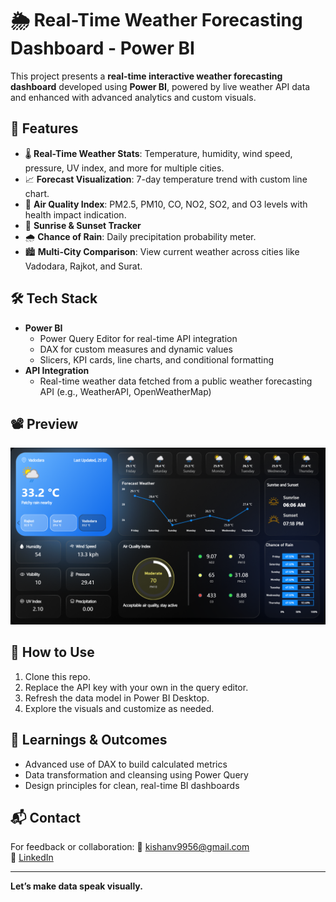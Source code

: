 # 🌦️ Real-Time Weather Forecasting Dashboard - Power BI

This project presents a **real-time interactive weather forecasting dashboard** developed using **Power BI**, powered by live weather API data and enhanced with advanced analytics and custom visuals.

## 📌 Features

- 🌡️ **Real-Time Weather Stats**: Temperature, humidity, wind speed, pressure, UV index, and more for multiple cities.
- 📈 **Forecast Visualization**: 7-day temperature trend with custom line chart.
- 🧪 **Air Quality Index**: PM2.5, PM10, CO, NO2, SO2, and O3 levels with health impact indication.
- 🌄 **Sunrise & Sunset Tracker**
- 🌧️ **Chance of Rain**: Daily precipitation probability meter.
- 🏙️ **Multi-City Comparison**: View current weather across cities like Vadodara, Rajkot, and Surat.

## 🛠️ Tech Stack

- **Power BI**
  - Power Query Editor for real-time API integration
  - DAX for custom measures and dynamic values
  - Slicers, KPI cards, line charts, and conditional formatting
- **API Integration**
  - Real-time weather data fetched from a public weather forecasting API (e.g., WeatherAPI, OpenWeatherMap)
  
## 📽️ Preview

![Dashboard Screenshot](https://github.com/kishanmvyas/Real-time-Weather-Forecasting-Dashboard/blob/main/Weather%20Forecasting%20Dashboard.png)

## 🚀 How to Use

1. Clone this repo.
2. Replace the API key with your own in the query editor.
3. Refresh the data model in Power BI Desktop.
4. Explore the visuals and customize as needed.

## 📄 Learnings & Outcomes

- Advanced use of DAX to build calculated metrics
- Data transformation and cleansing using Power Query
- Design principles for clean, real-time BI dashboards

## 📬 Contact

For feedback or collaboration:
📧 kishanv9956@gmail.com  
🔗 [LinkedIn](https://www.linkedin.com/in/kishanmvyas)

---

**Let’s make data speak visually.**
